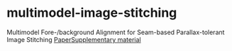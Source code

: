 # multimodel-image-stitching
Multimodel Fore-/background Alignment for Seam-based Parallax-tolerant Image Stitching
[Paper](https://www.sciencedirect.com/science/article/abs/pii/S1077314223002928)[Supplementary material](https://drive.google.com/file/d/1M0rnHbk_9MCNb_xjh6_k5Rjlo4Myfape/view?usp=sharing)
